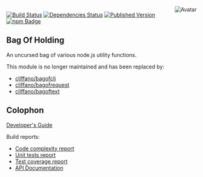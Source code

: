 <img align="right" src="https://raw.github.com/cliffano/bagofholding/master/avatar.jpg" alt="Avatar"/>

[![Build Status](https://secure.travis-ci.org/cliffano/bagofholding.png?branch=master)](http://travis-ci.org/cliffano/bagofholding)
[![Dependencies Status](https://david-dm.org/cliffano/bagofholding.png)](http://david-dm.org/cliffano/bagofholding)
[![Published Version](https://badge.fury.io/js/bagofholding.png)](http://badge.fury.io/js/bagofholding)
<br/>
[![npm Badge](https://nodei.co/npm/bagofholding.png)](http://npmjs.org/package/bagofholding)

Bag Of Holding
--------------

An uncursed bag of various node.js utility functions.

This module is no longer maintained and has been replaced by:

* [cliffano/bagofcli](http://github.com/cliffano/bagofcli)
* [cliffano/bagofrequest](http://github.com/cliffano/bagofrequest)
* [cliffano/bagoftext](http://github.com/cliffano/bagoftext)

Colophon
--------

[Developer's Guide](http://cliffano.github.io/developers_guide.html#nodejs)

Build reports:

* [Code complexity report](http://cliffano.github.io/bagofholding/bob/complexity/plato/index.html)
* [Unit tests report](http://cliffano.github.io/bagofholding/bob/test/buster.out)
* [Test coverage report](http://cliffano.github.io/bagofholding/bob/coverage/buster-istanbul/lcov-report/lib/index.html)
* [API Documentation](http://cliffano.github.io/bagofholding/bob/doc/dox-foundation/index.html)